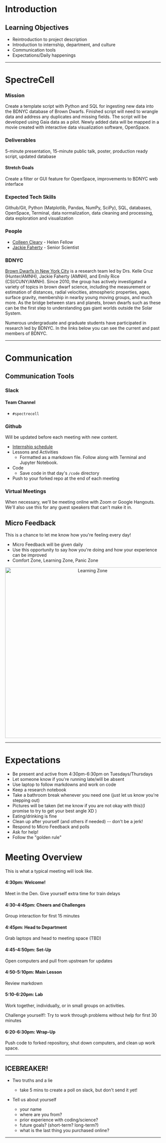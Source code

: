 # Introduction

## Learning Objectives

- Reintroduction to project description
- Introduction to internship, department, and culture
- Communication tools
- Expectations/Daily happenings

<hr>

# SpectreCell

### Mission

Create a template script with Python and SQL for ingesting new data into the BDNYC database of Brown Dwarfs. Finished script will need to wrangle data and address any duplicates and missing fields. The script will be developed using Gaia data as a pilot. Newly added data will be mapped in a movie created with interactive data visualization software, OpenSpace.

### Deliverables

5-minute presentation, 15-minute public talk, poster, production ready script, updated database

#### Stretch Goals

Create a filter or GUI feature for OpenSpace, improvements to BDNYC web interface

### Expected Tech Skills

Github/Git, Python (Matplotlib, Pandas, NumPy, SciPy), SQL, databases, OpenSpace, Terminal, data normalization,  data cleaning and processing, data exploration and visualization

### People

- [Colleen Cleary](https://colleencleary.github.io/) - Helen Fellow
- [Jackie Faherty](http://www.jackiefaherty.com/) - Senior Scientist


### BDNYC

[Brown Dwarfs in New York City](http://www.bdnyc.org/) is a research team led by Drs. Kelle Cruz (Hunter/AMNH), Jackie Faherty (AMNH), and Emily Rice (CSI/CUNY/AMNH). Since 2010, the group has actively investigated a variety of topics in brown dwarf science, including the measurement or estimation of distances, radial velocities, atmospheric properties, ages, surface gravity, membership in nearby young moving groups, and much more. As the bridge between stars and planets, brown dwarfs such as these can be the first step to understanding gas giant worlds outside the Solar System.

Numerous undergraduate and graduate students have participated in research led by BDNYC. In the links below you can see the current and past members of BDNYC.

<hr>

# Communication

## Communication Tools

### Slack

#### Team Channel

 -  `#spectrecell`


### Github

Will be updated before each meeting with new content.

- [Internship schedule](https://github.com/colleencleary/BridgeUp-Ghost)
- Lessons and Activities
  - Formatted as a markdown file. Follow along with Terminal and Jupyter Notebook.
- Code
  - Save code in that day's `/code` directory
- Push to your forked repo at the end of each meeting

### Virtual Meetings

When necessary, we'll be meeting online with Zoom or Google Hangouts. We'll also use this for any guest speakers that can't make it in.

## Micro Feedback

This is a chance to let me know how you're feeling every day!

- Micro Feedback will be given daily
- Use this opportunity to say how you're doing and how your experience can be improved
- Comfort Zone, Learning Zone, Panic Zone


<p align="center">
  <img src="http://theagilepirate.net/wp-content/uploads/Learning.jpg" width="550px" alt="Learning Zone">
</p>


<hr>

# Expectations

 - Be present and active from 4:30pm-6:30pm on Tuesdays/Thursdays
 - Let someone know if you're running late/will be absent
 - Use laptop to follow markdowns and work on code
 - Keep a research notebook
 - Take a bathroom break whenever you need one (just let us know you're stepping out)
 - Pictures will be taken (let me know if you are not okay with this)(I promise to try to get your best angle XD )
 - Eating/drinking is fine
 - Clean up after yourself (and others if needed) -- don't be a jerk!
 - Respond to Micro Feedback and polls
 - Ask for help!
 - Follow the "golden rule"

# Meeting Overview

This is what a typical meeting will look like.

#### 4:30pm: Welcome!

Meet in the Den. Give yourself extra time for train delays

#### 4:30-4:45pm: Cheers and Challenges

Group interaction for first 15 minutes

#### 4:45pm: Head to Department

Grab laptops and head to meeting space (TBD)

#### 4:45-4:50pm: Set-Up

Open computers and pull from upstream for updates

#### 4:50-5:10pm: Main Lesson

Review markdown

#### 5:10-6:20pm: Lab

Work together, individually, or in small groups on activities.

Challenge yourself!: Try to work through problems without help for first 30 minutes

#### 6:20-6:30pm: Wrap-Up

Push code to forked repository, shut down computers, and clean up work space.


 <hr>

## ICEBREAKER!

- Two truths and a lie
  - take 5 mins to create a poll on slack, but don't send it yet!

- Tell us about yourself
  - your name
  - where are you from?
  - prior experience with coding/science?
  - future goals? (short-term? long-term?)
  - what is the last thing you purchased online?

<hr>
